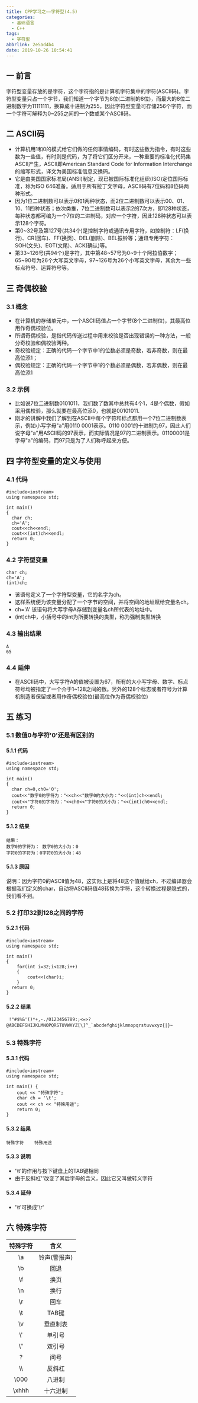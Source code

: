 ```yaml
---
title: CPP学习之——字符型(4.5)
categories:
  - 基础语言
  - C++
tags:
  - 字符型
abbrlink: 2e5ad4b4
date: 2019-10-26 10:54:41
---
```

## 一 前言

字符型变量存放的是字符，这个字符指的是计算机字符集中的字符(ASCII码)。字符型变量只占一个字节，我们知道一个字节为8位(二进制的8位)，而最大的8位二进制数字为11111111，换算成十进制为255，因此字符型变量可存储256个字符，而一个字符可解释为0~255之间的一个数或某个ASCII码。


<!--more-->

## 二 ASCII码

* 计算机用1和0的模式给它们做的任何事情编码，有时这些数为指令，有时这些数为一些值，有时则是代码，为了将它们区分开来，一种重要的标准化代码集ASCII产生，ASCII即American Standard Code for Information Interchange的缩写形式，译文为美国标准信息交换码。
* 它是由美国国家标准局(ANSI)制定，现已被国际标准化组织(ISO)定位国际标准，称为ISO 646准备。适用于所有拉丁文字母，ASCII码有7位码和8位码两种形式。
* 因为1位二进制数可以表示0和1两种状态，而2位二进制数可以表示00、01、10、11四种状态；依次类推，7位二进制数可以表示2的7次方，即128种状态，每种状态都可编为一个7位的二进制码，对应一个字符，因此128种状态可以表示128个字符。
* 第0~32号及第127号(共34个)是控制字符或通讯专用字符，如控制符：LF(换行)、CR(回车)、FF(换页)、DEL(删除)、BEL振铃等；通讯专用字符：SOH(文头)、EOT(文尾)、ACK(确认)等。
* 第33~126号(共94个)是字符，其中第48~57号为0~9十个阿拉伯数字；65~90号为26个大写英文字母，97~126号为26个小写英文字母，其余为一些标点符号、运算符号等。

## 三 奇偶校验
### 3.1 概念

* 在计算机的存储单元中，一个ASCII码值占一个字节(8个二进制位)，其最高位用作奇偶校验位。
* 所谓奇偶校验，是指代码传送过程中用来校验是否出现错误的一种方法，一般分奇校验和偶校验两种。
* 奇校验规定：正确的代码一个字节中1的位数必须是奇数，若非奇数，则在最高位添1；
* 偶校验规定：正确的代码一个字节中1的个数必须是偶数，若非偶数，则在最高位添1

### 3.2 示例

* 比如说7位二进制数0101011，我们数了数其中总共有4个1，4是个偶数，假如采用偶校验，那么就要在最高位添0，也就是00101011.
* 刚才的讲解中我们了解到在ASCII中每个字符和标点都用一个7位二进制数表示，例如小写字母"a"用0110 0001表示。0110 0001的十进制为97，因此人们说字母"a"用ASCII码的97表示，而实际情况是97的二进制表示。01100001是字母"a"的编码，而97只是为了人们称呼起来方便。

## 四 字符型变量的定义与使用

### 4.1 代码

```
#include<iostream>
using namespace std;

int main()
{
  char ch;
  ch='A';
  cout<<ch<<endl;
  cout<<(int)ch<<endl;
  return 0;
}

```

### 4.2 字符型变量

```
char ch;
ch='A';
(int)ch;
```

* 该语句定义了一个字符型变量，它的名字为ch。
* 这样系统便为该变量分配了一个字节的空间，并将空间的地址赋给变量名ch。
* ch='A' 该语句将大写字母A存储到变量名ch所代表的地址中。
* (int)ch中，小括号中的int为所要转换的类型，称为强制类型转换

### 4.3 输出结果

```
A
65
```

### 4.4 延伸

* 在ASCII码中，大写字符A的值被设置为67，所有的大小写字母、数字、标点符号均被指定了一个介于1~128之间的数。另外的128个标志或者符号为计算机制造者保留或者用作奇偶校验位(最高位作为奇偶校验位)

## 五 练习

### 5.1 数值0与字符'0'还是有区别的

#### 5.1.1 代码

```
#include<iostream>
using namespace std;

int main()
{
  char ch=0,ch0='0';
  cout<<"数字0的字符为："<<ch<<"数字0的大小为："<<(int)ch<<endl;
  cout<<"字符0的字符为："<<ch0<<"字符0的大小为："<<(int)ch0<<endl;
  return 0;
}
```

#### 5.1.2 结果

```
结果：  
数字0的字符为： 数字0的大小为：0
字符0的字符为：0字符0的大小为：48
```

#### 5.1.3 原因

说明：因为字符0的ASCII值为48，这实际上是将48这个值赋给ch，不过编译器会根据我们定义的char，自动将ASCII码值48转换为字符，这个转换过程是隐式的，我们看不到。



### 5.2 打印32到128之间的字符

#### 5.2.1 代码

```
#include<iostream>
using namespace std;

int main()
{
	for(int i=32;i<128;i++)
	{
		cout<<(char)i;
	}
  return 0;
}

```

#### 5.2.2 结果

```
 !"#$%&'()*+,-./0123456789:;<=>?@ABCDEFGHIJKLMNOPQRSTUVWXYZ[\]^_`abcdefghijklmnopqrstuvwxyz{|}~
```



### 5.3 特殊字符

#### 5.3.1 代码

```
#include<iostream>
using namespace std;

int main() {
	cout << "特殊字符";
	char ch = '\t';
	cout << ch << "特殊用途";
	return 0;
}
```

#### 5.3.2 结果

```
特殊字符	特殊用途
```

#### 5.3.3 说明

* '\t'的作用与按下键盘上的TAB键相同
* 由于反斜杠'\'改变了其后字母的含义，因此它又叫做转义字符

#### 5.3.4 延伸

* '\t'可换成'\r'



## 六 特殊字符



| 特殊字符 |     含义     |
| :------: | :----------: |
|    \a    | 铃声(警报声) |
|    \b    |     回退     |
|    \f    |     换页     |
|    \n    |     换行     |
|    \r    |     回车     |
|    \t    |    TAB键     |
|    \v    |   垂直制表   |
|   \\'    |    单引号    |
|   \\"    |    双引号    |
|    \?    |     问号     |
|   \\\\   |    反斜杠    |
|   \000   |    八进制    |
|  \xhhh   |   十六进制   |

